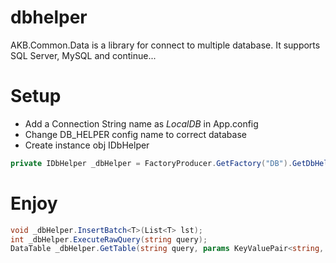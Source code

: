 dbhelper
=============
AKB.Common.Data is a library for connect to multiple database. It supports SQL Server, MySQL and continue...

# Setup
* Add a Connection String name as _LocalDB_ in App.config
* Change DB_HELPER config name to correct database
* Create instance obj IDbHelper
```cs
private IDbHelper _dbHelper = FactoryProducer.GetFactory("DB").GetDbHelper(ConfigHelper.GetDbHelperName());
```

# Enjoy
```cs
void _dbHelper.InsertBatch<T>(List<T> lst);
int _dbHelper.ExecuteRawQuery(string query);
DataTable _dbHelper.GetTable(string query, params KeyValuePair<string, object>[] parameters);
```